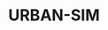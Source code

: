 ---
layout: page
title: URBAN-SIM
description: A High-Performance Platform for Scalable Robot Learning
img: assets/img/software/urbansim.png
redirect: https://github.com/metadriverse/urban-sim
importance: 0
category: toolbox
---